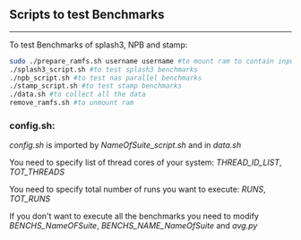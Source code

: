 ## Scripts to test Benchmarks
---
To test Benchmarks of splash3, NPB and stamp:

```bash
sudo ./prepare_ramfs.sh username username #to mount ram to contain inputs file
./splash3_script.sh #to test splash3 benchmarks
./npb_script.sh #to test nas parallel benchmarks
./stamp_script.sh #to test stamp benchmarks
./data.sh #to collect all the data
remove_ramfs.sh #to unmount ram
```

### config.sh:
*config.sh* is imported by *NameOfSuite_script.sh* and in *data.sh*

You need to specify list of thread cores of your system: *THREAD_ID_LIST*, *TOT_THREADS*

You need to specify total number of runs you want to execute: *RUNS*, *TOT_RUNS*

If you don't want to execute all the benchmarks you need to modify *BENCHS_NameOFSuite*, *BENCHS_NAME_NameOfSuite* and *avg.py*